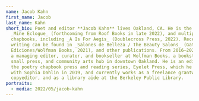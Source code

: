 ```yaml
---
name: Jacob Kahn
first_name: Jacob
last_name: Kahn
short_bio: Poet and editor **Jacob Kahn** lives Oakland, CA. He is the author of
  _Mine Eclogue_ (forthcoming from Roof Books in late 2022), and multiple
  chapbooks, including _A Is For Aegis_ (Doublecross Press, 2022). Recent
  writing can be found in _Salones de Belleza / The Beauty Salons_ (Gato Negro
  Ediciones/Wolfman Books, 2021), and other publications. From 2016–2020, he was
  a managing editor, curator, and bookseller at Wolfman Books, a bookstore,
  small press, and community arts hub in downtown Oakland. He is an editor of
  the poetry chapbook press and reading series, Eyelet Press, which he cofounded
  with Sophia Dahlin in 2019, and currently works as a freelance grantwriter and
  copyeditor, and as a library aide at the Berkeley Public Library.
portraits:
  - media: 2022/05/jacob-kahn
---
```


